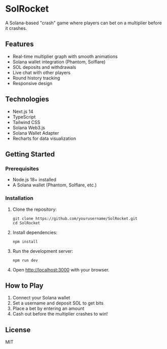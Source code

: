 # SolRocket

A Solana-based "crash" game where players can bet on a multiplier before it crashes.

## Features

- Real-time multiplier graph with smooth animations
- Solana wallet integration (Phantom, Solflare)
- SOL deposits and withdrawals
- Live chat with other players
- Round history tracking
- Responsive design

## Technologies

- Next.js 14
- TypeScript
- Tailwind CSS
- Solana Web3.js
- Solana Wallet Adapter
- Recharts for data visualization

## Getting Started

### Prerequisites

- Node.js 18+ installed
- A Solana wallet (Phantom, Solflare, etc.)

### Installation

1. Clone the repository:
   ```
   git clone https://github.com/yourusername/SolRocket.git
   cd SolRocket
   ```

2. Install dependencies:
   ```
   npm install
   ```

3. Run the development server:
   ```
   npm run dev
   ```

4. Open [http://localhost:3000](http://localhost:3000) with your browser.

## How to Play

1. Connect your Solana wallet
2. Set a username and deposit SOL to get bits
3. Place a bet by entering an amount
4. Cash out before the multiplier crashes to win!

## License

MIT 
